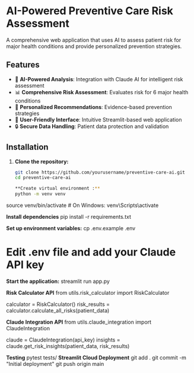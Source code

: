 # AI-Powered Preventive Care Risk Assessment

A comprehensive web application that uses AI to assess patient risk for major health conditions and provide personalized prevention strategies.

## Features

- 🧠 **AI-Powered Analysis**: Integration with Claude AI for intelligent risk assessment
- 📊 **Comprehensive Risk Assessment**: Evaluates risk for 6 major health conditions
- 🎯 **Personalized Recommendations**: Evidence-based prevention strategies
- 📱 **User-Friendly Interface**: Intuitive Streamlit-based web application
- 🔒 **Secure Data Handling**: Patient data protection and validation

## Installation

1. **Clone the repository:**
   ```bash
   git clone https://github.com/yourusername/preventive-care-ai.git
   cd preventive-care-ai

   **Create virtual environment :** 
   python -m venv venv
source venv/bin/activate  # On Windows: venv\Scripts\activate

**Install dependencies**
pip install -r requirements.txt

**Set up environment variables:**
cp .env.example .env
# Edit .env file and add your Claude API key

**Start the application:**
streamlit run app.py

**Risk Calculator API**
from utils.risk_calculator import RiskCalculator

calculator = RiskCalculator()
risk_results = calculator.calculate_all_risks(patient_data)


**Claude Integration API**
from utils.claude_integration import ClaudeIntegration

claude = ClaudeIntegration(api_key)
insights = claude.get_risk_insights(patient_data, risk_results)


**Testing**
pytest tests/
**Streamlit Cloud Deployment**
git add .
git commit -m "Initial deployment"
git push origin main




